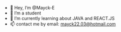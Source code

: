 - 👋 Hey, I’m @Mayck-E
- 👀 I’m a student
- 🌱 I’m currently learning about JAVA and REACT.JS
- 📫 contact me by email: mayck22.03@hotmail.com

<!---
Mayck-E/Mayck-E is a ✨ special ✨ repository because its `README.md` (this file) appears on your GitHub profile.
You can click the Preview link to take a look at your changes.
--->
